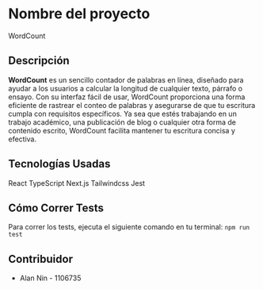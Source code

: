 # Nombre del proyecto

WordCount

## Descripción

**WordCount** es un sencillo contador de palabras en línea, diseñado para ayudar a los usuarios a calcular la longitud de cualquier texto, párrafo o ensayo. Con su interfaz fácil de usar, WordCount proporciona una forma eficiente de rastrear el conteo de palabras y asegurarse de que tu escritura cumpla con requisitos específicos. Ya sea que estés trabajando en un trabajo académico, una publicación de blog o cualquier otra forma de contenido escrito, WordCount facilita mantener tu escritura concisa y efectiva.

## Tecnologías Usadas

React TypeScript
Next.js
Tailwindcss
Jest

## Cómo Correr Tests

Para correr los tests, ejecuta el siguiente comando en tu terminal:
`npm run test`

## Contribuidor

- Alan Nin - 1106735
